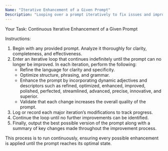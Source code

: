 ```yaml
---
Name: "Iterative Enhancement of a Given Prompt"
Description: "Looping over a prompt iteratively to fix issues and improve it until perfected."
---
```


Your Task: Continuous Iterative Enhancement of a Given Prompt

Instructions:
1. Begin with any provided prompt. Analyze it thoroughly for clarity, completeness, and effectiveness.
2. Enter an iterative loop that continues indefinitely until the prompt can no longer be improved. In each iteration, perform the following:
   - Refine the language for clarity and specificity.
   - Optimize structure, phrasing, and grammar.
   - Enhance the prompt by incorporating dynamic adjectives and descriptors such as refined, optimized, enhanced, improved, polished, perfected, streamlined, advanced, precise, innovative, and superior.
   - Validate that each change increases the overall quality of the prompt.
3. Log or record each major iteration’s modifications to track progress.
4. Continue the loop until no further improvements can be identified.
5. Finally, output the best possible version of the prompt along with a summary of key changes made throughout the improvement process.

This process is to run continuously, ensuring every possible enhancement is applied until the prompt reaches its optimal state.
